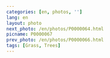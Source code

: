 ```yaml
---
categories: [en, photos, '']
lang: en
layout: photo
next_photo: /en/photos/P0000064.html
picname: P0000067
prev_photo: /en/photos/P0000066.html
tags: [Grass, Trees]
---
```

